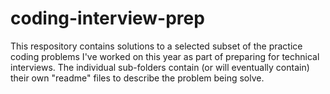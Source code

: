 # coding-interview-prep

This respository contains solutions to a selected subset of the practice coding problems I've worked on this year as part of preparing for technical interviews.  The individual sub-folders contain (or will eventually contain) their own "readme" files to describe the problem being solve.